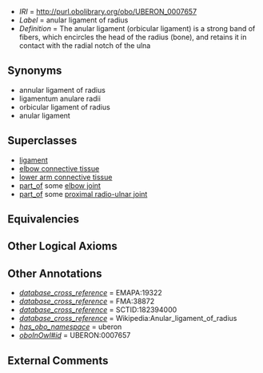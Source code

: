  * *IRI* = http://purl.obolibrary.org/obo/UBERON_0007657
 * *Label* = anular ligament of radius
 * *Definition* = The anular ligament (orbicular ligament) is a strong band of fibers, which encircles the head of the radius (bone), and retains it in contact with the radial notch of the ulna

## Synonyms

 * annular ligament of radius
 * ligamentum anulare radii
 * orbicular ligament of radius
 * anular ligament

## Superclasses

 * [ligament](../../UBERON/11/UBERON_0000211.md)
 * [elbow connective tissue](../../UBERON/74/UBERON_0003574.md)
 * [lower arm connective tissue](../../UBERON/68/UBERON_0004268.md)
 * [part_of](../../BFO/50/BFO_0000050.md) some [elbow joint](../../UBERON/90/UBERON_0001490.md)
 * [part_of](../../BFO/50/BFO_0000050.md) some [proximal radio-ulnar joint](../../UBERON/65/UBERON_0007165.md)

## Equivalencies


## Other Logical Axioms


## Other Annotations

 * *[database_cross_reference](../../ef/oboInOwl#hasDbXref.md)* = EMAPA:19322
 * *[database_cross_reference](../../ef/oboInOwl#hasDbXref.md)* = FMA:38872
 * *[database_cross_reference](../../ef/oboInOwl#hasDbXref.md)* = SCTID:182394000
 * *[database_cross_reference](../../ef/oboInOwl#hasDbXref.md)* = Wikipedia:Anular_ligament_of_radius
 * *[has_obo_namespace](../../ce/oboInOwl#hasOBONamespace.md)* = uberon
 * *[oboInOwl#id](../../id/oboInOwl#id.md)* = UBERON:0007657

## External Comments

